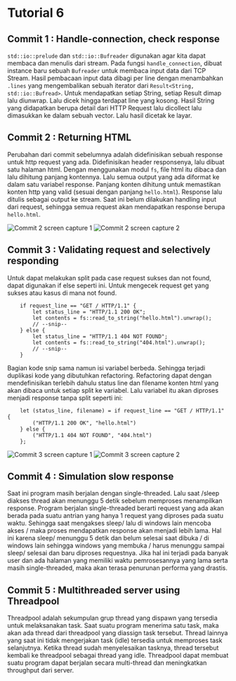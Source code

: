 # Tutorial 6

## Commit 1 : Handle-connection, check response

```std::io::prelude``` dan ```std::io::Bufreader``` digunakan agar kita dapat membaca dan menulis dari stream.
Pada fungsi ```handle_connection```, dibuat instance baru sebuah ```Bufreader``` untuk membaca input data dari TCP Stream. Hasil pembacaan input data dibagi per line dengan menambahkan ```.lines``` yang mengembalikan sebuah iterator dari ```Result<String, std::io::Bufread>```. Untuk mendapatkan setiap String, setiap Result dimap lalu diunwrap. Lalu dicek hingga terdapat line yang kosong. Hasil String yang didapatkan berupa detail dari HTTP Request lalu dicollect lalu dimasukkan ke dalam sebuah vector. Lalu hasil dicetak ke layar.

## Commit 2 : Returning HTML

Perubahan dari commit sebelumnya adalah didefinisikan sebuah response untuk http request yang ada. Didefinisikan header responsenya, lalu dibuat satu halaman html. Dengan menggunakan modul ```fs```, file html itu dibaca dan lalu dihitung panjang kontennya. Lalu semua output yang ada diformat ke dalam satu variabel response. Panjang konten dihitung untuk memastikan konten http yang valid (sesuai dengan panjang ```hello.html```). Response lalu ditulis sebagai output ke stream. Saat ini belum dilakukan handling input dari request, sehingga semua request akan mendapatkan response berupa ```hello.html```.

![Commit 2 screen capture 1](/assets/images/commit2a.jpg)
![Commit 2 screen capture 2](/assets/images/commit2b.jpg)

## Commit 3 : Validating request and selectively responding

Untuk dapat melakukan split pada case request sukses dan not found, dapat digunakan if else seperti ini. Untuk mengecek request get yang sukses atau kasus di mana not found.

```
    if request_line == "GET / HTTP/1.1" {
        let status_line = "HTTP/1.1 200 OK";
        let contents = fs::read_to_string("hello.html").unwrap();
        // --snip--
    } else {
        let status_line = "HTTP/1.1 404 NOT FOUND";
        let contents = fs::read_to_string("404.html").unwrap();
        // --snip--
    }
```

Bagian kode snip sama namun isi variabel berbeda. Sehingga terjadi duplikasi kode yang dibutuhkan refactoring. Refactoring dapat dengan mendefinisikan terlebih dahulu status line dan filename konten html yang akan dibaca untuk setiap split ke variabel. Lalu variabel itu akan diproses menjadi response tanpa split seperti ini:

```
    let (status_line, filename) = if request_line == "GET / HTTP/1.1" {
        ("HTTP/1.1 200 OK", "hello.html")
    } else {
        ("HTTP/1.1 404 NOT FOUND", "404.html")
    };

```

![Commit 3 screen capture 1](/assets/images/commit3a.jpg)
![Commit 3 screen capture 2](/assets/images/commit3b.jpg)

## Commit 4 : Simulation slow response

Saat ini program masih berjalan dengan single-threaded. Lalu saat /sleep diakses thread akan menunggu 5 detik sebelum memproses menampilkan response. Program berjalan single-threaded berarti request yang ada akan berada pada suatu antrian yang hanya 1 request yang diproses pada suatu waktu. Sehingga saat mengakses sleep/ lalu di windows lain mencoba akses / maka proses mendapatkan response akan menjadi lebih lama. Hal ini karena sleep/ menunggu 5 detik dan belum selesai saat dibuka / di windows lain sehingga windows yang membuka / harus menunggu sampai sleep/ selesai dan baru diproses requestnya. Jika hal ini terjadi pada banyak user dan ada halaman yang memiliki waktu pemrosesannya yang lama serta masih single-threaded, maka akan terasa penurunan performa yang drastis.

## Commit 5 : Multithreaded server using Threadpool

Threadpool adalah sekumpulan grup thread yang dispawn yang tersedia untuk melaksanakan task. Saat suatu program menerima satu task, maka akan ada thread dari threadpool yang diassign task tersebut. Thread lainnya yang saat ini tidak mengerjakan task (idle) tersedia untuk memproses task selanjutnya. Ketika thread sudah menyelesaikan tasknya, thread tersebut kembali ke threadpool sebagai thread yang idle. Threadpool dapat membuat suatu program dapat berjalan secara multi-thread dan meningkatkan throughput dari server.